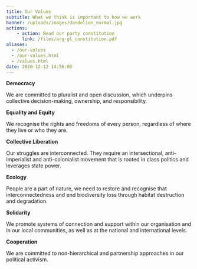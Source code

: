 ```yaml
---
title: Our Values 
subtitle: What we think is important to how we work
banner: /uploads/images/dandelion_normal.jpg
actions:
    - action: Read our party constitution
      link: /files/arg-gl_constitution.pdf
aliases:
  - /our-values
  - /our-values.html
  - /values.html
date: 2020-12-12 14:56:00
---
```


**Democracy**

We are committed to pluralist and open discussion, which underpins collective decision-making, ownership, and responsibility.
       

**Equality and Equity**

We recognise the rights and freedoms of every person, regardless of where they live or who they are.
      

**Collective Liberation**

Our struggles are interconnected. They require an intersectional, anti-imperialist and anti-colonialist movement that is rooted in class politics and leverages state power.


**Ecology**

People are a part of nature, we need to restore and recognise that interconnectedness and end biodiversity loss through habitat destruction and degradation. 
      

**Solidarity**

We promote systems of connection and support within our organisation and in our local communities, as well as at the national and international levels.
      

**Cooperation**

We are committed to non-hierarchical and partnership approaches in our political activism.
